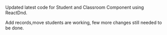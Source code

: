 Updated latest code for Student and Classroom Component using ReactDnd.

Add records,move students are working, few more changes still needed to be done.
